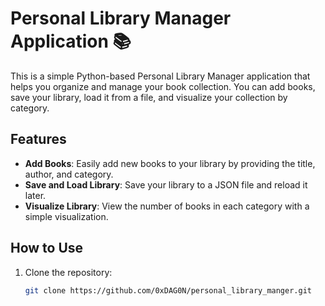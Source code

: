# Personal Library Manager Application 📚

This is a simple Python-based Personal Library Manager application that helps you organize and manage your book collection. You can add books, save your library, load it from a file, and visualize your collection by category.

## Features
- **Add Books**: Easily add new books to your library by providing the title, author, and category.
- **Save and Load Library**: Save your library to a JSON file and reload it later.
- **Visualize Library**: View the number of books in each category with a simple visualization.

## How to Use
1. Clone the repository:
   ```bash
   git clone https://github.com/0xDAG0N/personal_library_manger.git
